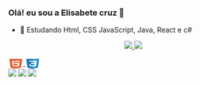 ### Olá! eu sou a Elisabete cruz 👋

- 🌱 Estudando Html, CSS  JavaScript, Java, React e  c#


<div align="center">
  <a href="https://github.com/elisabetecruz">
  <img height="120em" src="https://github-readme-stats.vercel.app/api?username=elisabetecruz&show_icons=true&theme=dracula&include_all_commits=true&count_private=true"/>
  <img height="120em" src="https://github-readme-stats.vercel.app/api/top-langs/?username=elisabetecruz&layout=compact&langs_count=7&theme=dracula"/>
</div>
  
  <div style="display: inline_block"><br>
     <img align="center" alt="Elisa-HTML" height="20" width="30" src="https://raw.githubusercontent.com/devicons/devicon/master/icons/html5/html5-original.svg">
    <img align="center" alt="Elisa-CSS" height="20" width="30" src="https://raw.githubusercontent.com/devicons/devicon/master/icons/css3/css3-original.svg">
    </div>
  
  
  <div>
 <a href="https://instagram.com/betecrcarmo" target="_blank"><img src="https://img.shields.io/badge/-Instagram-%23E4405F?style=for-the-badge&logo=instagram&logoColor=white" target="_blank"></a>
 <a href = "mailto:elisabetepereira68@yahoo.com.com"><img src="https://img.shields.io/badge/-yahoo-%23333?style=for-the-badge&logo=yahoo&logoColor=white" target="_blank"></a>
 <a href="https://www.linkedin.com/in/elisabete-cruzpereira" target="_blank"><img src="https://img.shields.io/badge/-LinkedIn-%230077B5?style=for-the-badge&logo=linkedin&logoColor=white" target="_blank"></a> 

</div>



















